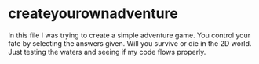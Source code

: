 # createyourownadventure

In this file I was trying to create a simple adventure game. You control your fate by selecting the answers given. Will you survive or die
in the 2D world. Just testing the waters and seeing if my code flows properly. 
